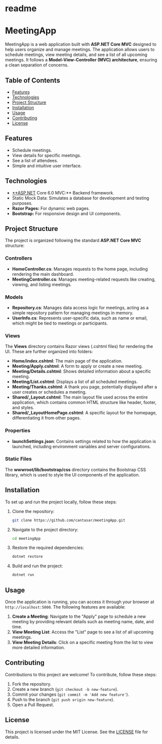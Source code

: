 # readme

# MeetingApp

MeetingApp is a web application built with **ASP.NET Core MVC** designed to help users organize and manage meetings. The application allows users to schedule meetings, view meeting details, and see a list of all upcoming meetings. It follows a **Model-View-Controller (MVC) architecture**, ensuring a clean separation of concerns.

## Table of Contents

- [Features](https://www.notion.so/readme-1183b92b857a802daefbe3159a9fd934?pvs=21)
- [Technologies](https://www.notion.so/readme-1183b92b857a802daefbe3159a9fd934?pvs=21)
- [Project Structure](https://www.notion.so/readme-1183b92b857a802daefbe3159a9fd934?pvs=21)
- [Installation](https://www.notion.so/readme-1183b92b857a802daefbe3159a9fd934?pvs=21)
- [Usage](https://www.notion.so/readme-1183b92b857a802daefbe3159a9fd934?pvs=21)
- [Contributing](https://www.notion.so/readme-1183b92b857a802daefbe3159a9fd934?pvs=21)
- [License](https://www.notion.so/readme-1183b92b857a802daefbe3159a9fd934?pvs=21)

## Features

- Schedule meetings.
- View details for specific meetings.
- See a list of attendees.
- Simple and intuitive user interface.

## Technologies

- [**ASP.NET](http://asp.net/) Core 6.0 MVC:** Backend framework.
- Static Mock Data: Simulates a database for development and testing purposes.
- **Razor Pages:** For dynamic web pages.
- **Bootstrap:** For responsive design and UI components.

## Project Structure

The project is organized following the standard **ASP.NET Core MVC** structure:

### Controllers

- **HomeController.cs**: Manages requests to the home page, including rendering the main dashboard.
- **MeetingController.cs**: Manages meeting-related requests like creating, viewing, and listing meetings.

### Models

- **Repository.cs**: Manages data access logic for meetings, acting as a simple repository pattern for managing meetings in memory.
- **UserInfo.cs**: Represents user-specific data, such as name or email, which might be tied to meetings or participants.

### Views

The **Views** directory contains Razor views (.cshtml files) for rendering the UI. These are further organized into folders:

- **Home/index.cshtml**: The main page of the application.
- **Meeting/Apply.cshtml**: A form to apply or create a new meeting.
- **Meeting/Details.cshtml**: Shows detailed information about a specific meeting.
- **Meeting/List.cshtml**: Displays a list of all scheduled meetings.
- **Meeting/Thanks.cshtml**: A thank you page, potentially displayed after a user creates or schedules a meeting.
- **Shared/_Layout.cshtml**: The main layout file used across the entire application, which contains common HTML structure like header, footer, and styles.
- **Shared/_LayoutHomePage.cshtml**: A specific layout for the homepage, differentiating it from other pages.

### Properties

- **launchSettings.json**: Contains settings related to how the application is launched, including environment variables and server configurations.

### Static Files

The **wwwroot/lib/bootstrap/css** directory contains the Bootstrap CSS library, which is used to style the UI components of the application.

## Installation

To set up and run the project locally, follow these steps:

1. Clone the repository:
    
    ```bash
    git clone https://github.com/cantasar/meetingApp.git
    ```
    
2. Navigate to the project directory:
    
    ```bash
    cd meetingApp
    ```
    
3. Restore the required dependencies:
    
    ```bash
    dotnet restore
    ```
    
4. Build and run the project:
    
    ```bash
    dotnet run
    ```
    

## Usage

Once the application is running, you can access it through your browser at `http://localhost:5000`. The following features are available:

1. **Create a Meeting**: Navigate to the "Apply" page to schedule a new meeting by providing relevant details such as meeting name, date, and time.
2. **View Meeting List**: Access the "List" page to see a list of all upcoming meetings.
3. **View Meeting Details**: Click on a specific meeting from the list to view more detailed information.

## Contributing

Contributions to this project are welcome! To contribute, follow these steps:

1. Fork the repository.
2. Create a new branch (`git checkout -b new-feature`).
3. Commit your changes (`git commit -m 'Add new feature'`).
4. Push to the branch (`git push origin new-feature`).
5. Open a Pull Request.

## License

This project is licensed under the MIT License. See the [LICENSE](https://www.notion.so/LICENSE) file for details.
